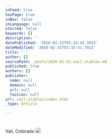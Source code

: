 ```yaml
---
inFeed: true
hasPage: true
inNav: false
inLanguage: null
starred: false
keywords: []
description: ''
datePublished: '2016-02-22T03:32:44.303Z'
dateModified: '2016-02-22T03:32:41.701Z'
title: ' '
author: []
sourcePath: _posts/2016-02-21-vail-stables.md
published: true
authors: []
publisher:
  name: null
  domain: null
  url: null
  favicon: null
url: vail-stables/index.html
_type: Article

---
```

# 

Vail, Colorado
![](https://the-grid-user-content.s3-us-west-2.amazonaws.com/fda71fea-ad79-45c8-9e51-2bacfbd5f0cf.png)